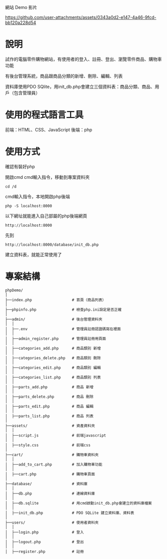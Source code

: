 
網站 Demo 影片

https://github.com/user-attachments/assets/0343a0d2-e147-4a46-9fcd-bb120a228d54



# 說明

試作的電腦零件購物網站，有使用者的登入、註冊、登出、瀏覽零件商品、購物車功能

有後台管理系統，商品跟商品分類的新增、刪除、編輯、列表

資料庫使用PDO SQlite，用init_db.php會建立三個資料表：商品分類、商品、用戶（包含管理員）

# 使用的程式語言工具

前端：HTML、CSS、JavaScript 後端：php

# 使用方式

確認有裝好php

開啟cmd
cmd輸入指令，移動到專案資料夾
```
cd /d 
```
cmd輸入指令，本地開啟php後端
```
php -S localhost:8000
```
以下網址就能進入自己部屬的php後端網頁

```
http://localhost:8000
```
先到

```
http://localhost:8000/database/init_db.php
```

建立資料表，就能正常使用了


# 專案結構

```
phpDemo/
│
├──index.php                  # 首頁（商品列表）
│
├──phpinfo.php                # 檢查php.ini設定是否正確
│
├──admin/                     # 後台管理資料夾
│  │
│  ├──.env                    # 管理員註冊認證碼寫在裡面
│  │
│  ├──admin_register.php      # 管理員註冊用頁面
│  │
│  ├──categories_add.php      # 商品類別 新增
│  │
│  ├──categories_delete.php   # 商品類別 刪除
│  │
│  ├──categories_edit.php     # 商品類別 編輯
│  │
│  ├──categories_list.php     # 商品類別 列表
│  │
│  ├──parts_add.php           # 商品 新增
│  │
│  ├──parts_delete.php        # 商品 刪除
│  │
│  ├──parts_edit.php          # 商品 編輯
│  │
│  ├──parts_list.php          # 商品 列表
│
├──assets/                    # 資產資料夾
│  │
│  ├──script.js               # 前端javascript
│  │
│  ├──style.css               # 前端css
│
├──cart/                      # 購物車資料夾
│  │
│  ├──add_to_cart.php         # 加入購物車功能
│  │
│  ├──cart.php                # 購物車頁面
│
├──database/                  # 資料庫
│  │
│  ├──db.php                  # 連線資料庫
│  │
│  ├──db.sqlite               # 用cmd啟動init_db.php會建立的資料庫檔案
│  │
│  ├──init_db.php             # PDO SQLite 建立資料庫、資料表
│
├──users/                     # 使用者資料夾
│  │
│  ├──login.php               # 登入
│  │
│  ├──logout.php              # 登出
│  │
│  ├──register.php            # 註冊
```
